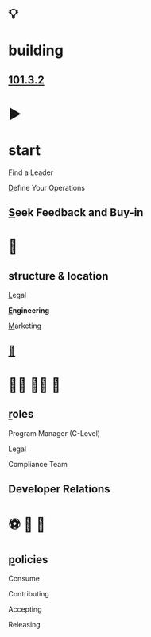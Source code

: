 # 💡
# building

[101.3.2](https://digital-sustainability.github.io/module-eoss-ospo101/module3/#building-an-effective-open-source-program-office)
--
# ▶️
# start 

[F](https://digital-sustainability.github.io/module-eoss-ospo101/module3/#find-a-leader)ind a Leader

[D](https://digital-sustainability.github.io/module-eoss-ospo101/module3/#define-your-operations)efine Your Operations

[S](https://digital-sustainability.github.io/module-eoss-ospo101/module3/#seek-feedback-and-buy-in)eek Feedback and Buy-in
--
# 📍
## structure & location

[L](https://digital-sustainability.github.io/module-eoss-ospo101/module3/#ospo-as-part-of-a-legal-group)egal

**[E](https://digital-sustainability.github.io/module-eoss-ospo101/module3/#ospo-in-engineering)ngineering**

[M](https://digital-sustainability.github.io/module-eoss-ospo101/module3/#ospo-as-part-of-developer-relationsmarketing)arketing

[🤔](https://digital-sustainability.github.io/module-eoss-ospo101/module3/#implementation-considerations)
--
# 🧑‍🚒 🧑‍🚀 👮
## [r](https://digital-sustainability.github.io/module-eoss-ospo101/module3/#lesson-ospo-roles)oles 

Program Manager (C-Level)

Legal

Compliance Team

Developer Relations
--
# ⚽ 🏀 🏈

## [p](https://digital-sustainability.github.io/module-eoss-ospo101/module3/#defining-ospo-processes)olicies

Consume

Contributing

Accepting

Releasing
